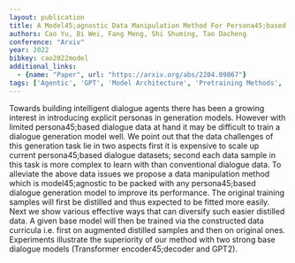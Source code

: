 ```yaml
---
layout: publication
title: A Model45;agnostic Data Manipulation Method For Persona45;based Dialogue Generation
authors: Cao Yu, Bi Wei, Fang Meng, Shi Shuming, Tao Dacheng
conference: "Arxiv"
year: 2022
bibkey: cao2022model
additional_links:
  - {name: "Paper", url: "https://arxiv.org/abs/2204.09867"}
tags: ['Agentic', 'GPT', 'Model Architecture', 'Pretraining Methods', 'Training Techniques', 'Transformer']
---
```

Towards building intelligent dialogue agents there has been a growing interest in introducing explicit personas in generation models. However with limited persona45;based dialogue data at hand it may be difficult to train a dialogue generation model well. We point out that the data challenges of this generation task lie in two aspects first it is expensive to scale up current persona45;based dialogue datasets; second each data sample in this task is more complex to learn with than conventional dialogue data. To alleviate the above data issues we propose a data manipulation method which is model45;agnostic to be packed with any persona45;based dialogue generation model to improve its performance. The original training samples will first be distilled and thus expected to be fitted more easily. Next we show various effective ways that can diversify such easier distilled data. A given base model will then be trained via the constructed data curricula i.e. first on augmented distilled samples and then on original ones. Experiments illustrate the superiority of our method with two strong base dialogue models (Transformer encoder45;decoder and GPT2).
